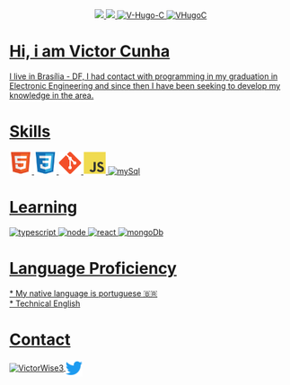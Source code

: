 <div align="center">
  <a href="https://github.com/V-Hugo-C">
  <img height="150em" src="https://github-readme-stats.vercel.app/api?username=V-Hugo-C&show_icons=true&theme=tokyonight&include_all_commits=true&count_private=true"/>
  <img height="150em" src="https://github-readme-stats.vercel.app/api/top-langs/?username=V-Hugo-C&layout=compact&langs_count=7&theme=tokyonight"/>
  <img height="150em" src="https://github-readme-streak-stats.herokuapp.com?user=V-Hugo-C&theme=tokyonight" alt="V-Hugo-C" />
   <img height="150em" src="https://github-readme-stats.vercel.app/api/wakatime?username=VHugoC&theme=tokyonight" alt="VHugoC" />
  
</div>

# Hi, i am Victor Cunha
I live in Brasília - DF, I had contact with programming in my graduation in Electronic Engineering and since then I have been seeking to develop my knowledge in the area.

# Skills
<P>
<img src="https://raw.githubusercontent.com/devicons/devicon/master/icons/html5/html5-original.svg" alt="html5" width="40" height="40"/>
  <img src="https://raw.githubusercontent.com/devicons/devicon/master/icons/css3/css3-original.svg" alt="css3" width="40" height="40"/>
  <img src="https://raw.githubusercontent.com/devicons/devicon/master/icons/git/git-original.svg" alt="git" width="40" height="40"/>
  <img src="https://raw.githubusercontent.com/devicons/devicon/master/icons/javascript/javascript-original.svg" alt="javascript" width="40" height="40"/>
  <img src="https://img.icons8.com/color/344/mysql-logo.png" alt="mySql" width="40" height="40"/>
  
</P>

# Learning
  <P>
<img src="https://img.icons8.com/color/344/typescript.png" alt="typescript" width="40" height="40"/>
<img src="https://img.icons8.com/office/344/react.png" alt="node" width="40" height="40"/>
<img src="https://img.icons8.com/fluency/344/node-js.png" alt="react" width="40" height="40"/>
<img src="https://img.icons8.com/external-tal-revivo-shadow-tal-revivo/344/external-mongodb-a-cross-platform-document-oriented-database-program-logo-shadow-tal-revivo.png" alt ="mongoDb" width="40" height="40"/>
  </P>
  
# Language Proficiency
<P>
* My native language is portuguese 🇧🇷 <br>
* Technical English
  </P>
  
# Contact
  <P>
<a href="https://www.linkedin.com/in/victor-cunha-a4b67b1bb/" target="blank">
  <img align="center" src="https://icons.iconarchive.com/icons/danleech/simple/256/linkedin-icon.png" alt="VictorWise3" height="30" width="30" />
<a href="https://twitter.com/Victorwise3" target="blank">
  <img align="center" src="https://raw.githubusercontent.com/devicons/devicon/master/icons/twitter/twitter-original.svg" alt="VictorWise3" height="30" width="30" />

  </P>
